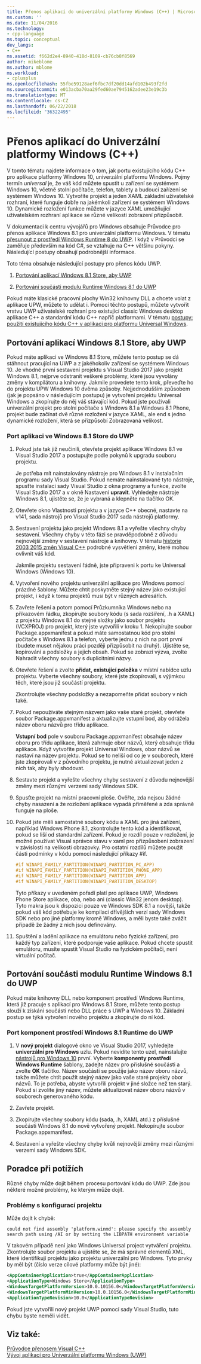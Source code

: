 ```yaml
---
title: Přenos aplikací do univerzální platformy Windows (C++) | Microsoft Docs
ms.custom: ''
ms.date: 11/04/2016
ms.technology:
- cpp-language
ms.topic: conceptual
dev_langs:
- C++
ms.assetid: f662d2e4-8940-418d-8109-cb76cb8f8569
author: mikeblome
ms.author: mblome
ms.workload:
- cplusplus
ms.openlocfilehash: 55fbe59128aef6fbc7df20dd14afd102b493f2fd
ms.sourcegitcommit: e013acba70aa29fed60ae7945162adee23e19c3b
ms.translationtype: MT
ms.contentlocale: cs-CZ
ms.lasthandoff: 06/22/2018
ms.locfileid: "36322495"
---
```

# <a name="porting-to-the-universal-windows-platform-c"></a>Přenos aplikací do Univerzální platformy Windows (C++)

V tomto tématu najdete informace o tom, jak portu existujícího kódu C++ pro aplikace platformy Windows 10, univerzální platformu Windows. Pojmy termín *universal* je, že váš kód můžete spustit u zařízení se systémem Windows 10, včetně stolní počítače, telefon, tablety a budoucí zařízení se systémem Windows 10. Vytvoříte projekt a jeden XAML základní uživatelské rozhraní, které funguje dobře na jakémkoli zařízení se systémem Windows 10. Dynamické rozložení funkce můžete v jazyce XAML umožňující uživatelském rozhraní aplikace se různé velikosti zobrazení přizpůsobit.

V dokumentaci k centru vývojářů pro Windows obsahuje Průvodce pro přenos aplikace Windows 8.1 pro univerzální platformu Windows. V tématu [přesunout z prostředí Windows Runtime 8 do UWP](/windows/uwp/porting/w8x-to-uwp-root). I když v Průvodci se zaměřuje především na kód C#, se vztahuje na C++ většinu pokyny. Následující postupy obsahují podrobnější informace.

Toto téma obsahuje následující postupy pro přenos kódu UWP.

1. [Portování aplikací Windows 8.1 Store, aby UWP](#BK_81StoreApp)

2. [Portování součásti modulu Runtime Windows 8.1 do UWP](#BK_81Component)

Pokud máte klasické pracovní plochy Win32 knihovny DLL a chcete volat z aplikace UPW, můžete to udělat i. Pomocí těchto postupů, můžete vytvořit vrstvu UWP uživatelské rozhraní pro existující classic Windows desktop aplikace C++ a standardní kódu C++ napříč platformami. V tématu [postupy: použití existujícího kódu C++ v aplikaci pro platformu Universal Windows](../porting/how-to-use-existing-cpp-code-in-a-universal-windows-platform-app.md).

## <a name="BK_81StoreApp"></a> Portování aplikací Windows 8.1 Store, aby UWP

Pokud máte aplikaci ve Windows 8.1 Store, můžete tento postup se dá stáhnout pracující na UWP a z jakéhokoliv zařízení se systémem Windows 10.  Je vhodné první sestavení projektu s Visual Studio 2017 jako projekt Windows 8.1, nejprve odstranit veškeré problémy, které jsou vyvolány změny v kompilátoru a knihovny. Jakmile provedete tento krok, převeďte ho do projektu UPW Windows 10 dvěma způsoby. Nejjednodušším způsobem (jak je popsáno v následujícím postupu) je vytvoření projektu Universal Windows a zkopírujte do něj váš stávající kód. Pokud jste používali univerzální projekt pro stolní počítače s Windows 8.1 a Windows 8.1 Phone, projekt bude začínat dvě různé rozložení v jazyce XAML, ale end s jedno dynamické rozložení, která se přizpůsobí Zobrazovaná velikost.

### <a name="to-port-a-windows-81-store-app-to-the-uwp"></a>Port aplikaci ve Windows 8.1 Store do UWP

1. Pokud jste tak již neučinili, otevřete projekt aplikace Windows 8.1 ve Visual Studio 2017 a postupujte podle pokynů k upgradu souboru projektu.

   Je potřeba mít nainstalovány nástroje pro Windows 8.1 v instalačním programu sady Visual Studio. Pokud nemáte nainstalované tyto nástroje, spusťte instalaci sady Visual Studio z okna programy a funkce, zvolte Visual Studio 2017 a v okně Nastavení **upravit**. Vyhledejte nástroje Windows 8.1, ujistěte se, že je vybraná a klepněte na tlačítko OK.

2. Otevřete okno Vlastnosti projektu a v jazyce C++ obecné, nastavte na v141, sada nástrojů pro Visual Studio 2017 sada nástrojů platformy.

3. Sestavení projektu jako projekt Windows 8.1 a vyřešte všechny chyby sestavení. Všechny chyby v této fázi se pravděpodobně z důvodu nejnovější změny v sestavení nástroje a knihovny. V tématu [historie 2003 2015 změn Visual C++](../porting/visual-cpp-change-history-2003-2015.md) podrobné vysvětlení změny, které mohou ovlivnit váš kód.

   Jakmile projektu sestavení řádně, jste připraveni k portu ke Universal Windows (Windows 10).

4. Vytvoření nového projektu univerzální aplikace pro Windows pomocí prázdné šablony. Můžete chtít poskytněte stejný název jako existující projekt, i když k tomu projektů musí být v různých adresářích.

5. Zavřete řešení a potom pomocí Průzkumníka Windows nebo na příkazovém řádku, zkopírujte soubory kódu (s sada rozšíření, .h a XAML) z projektu Windows 8.1 do stejné složky jako soubor projektu (VCXPROJ) pro projekt, který jste vytvořili v kroku 1. Nekopírujte soubor Package.appxmanifest a pokud máte samostatnou kód pro stolní počítače s Windows 8.1 a telefon, vyberte jednu z nich na port první (budete muset nějakou práci později přizpůsobit na druhý). Ujistěte se, kopírování a podsložky a jejich obsah. Pokud se zobrazí výzva, zvolte Nahradit všechny soubory s duplicitními názvy.

6. Otevřete řešení a zvolte **přidat, existující položka** v místní nabídce uzlu projektu. Vyberte všechny soubory, které jste zkopírovali, s výjimkou těch, které jsou již součástí projektu.

   Zkontrolujte všechny podsložky a nezapomeňte přidat soubory v nich také.

7. Pokud nepoužíváte stejným názvem jako vaše staré projekt, otevřete soubor Package.appxmanifest a aktualizujte vstupní bod, aby odrážela název oboru názvů pro třídu aplikace.

   **Vstupní bod** pole v souboru Package.appxmanifest obsahuje název oboru pro třídu aplikace, která zahrnuje obor názvů, který obsahuje třídu aplikace. Když vytvoříte projekt Universal Windows, obor názvů se nastaví na název projektu. Pokud se to neliší od co je v souborech, které jste zkopírovali v z původního projektu, je nutné aktualizovat jeden z nich tak, aby byly shodovat.

8. Sestavte projekt a vyřešte všechny chyby sestavení z důvodu nejnovější změny mezi různými verzemi sady Windows SDK.

9. Spusťte projekt na místní pracovní ploše. Ověřte, zda nejsou žádné chyby nasazení a že rozložení aplikace vypadá přiměřené a zda správně funguje na ploše.

10. Pokud jste měli samostatné soubory kódu a XAML pro jiná zařízení, například Windows Phone 8.1, zkontrolujte tento kód a identifikovat, pokud se liší od standardní zařízení. Pokud je rozdíl pouze v rozložení, je možné používat Visual správce stavu v xaml pro přizpůsobení zobrazení v závislosti na velikosti obrazovky. Pro ostatní rozdílů můžete použít části podmínky v kódu pomocí následující příkazy #if.

    ```cpp
    #if WINAPI_FAMILY_PARTITION(WINAPI_PARTITION_PC_APP)
    #if WINAPI_FAMILY_PARTITION(WINAPI_PARTITION_PHONE_APP)
    #if WINAPI_FAMILY_PARTITION(WINAPI_PARTITION_APP)
    #if WINAPI_FAMILY_PARTITION(WINAPI_PARTITION_DESKTOP)
    ```

     Tyto příkazy v uvedeném pořadí platí pro aplikace UWP, Windows Phone Store aplikace, oba, nebo ani (classic Win32 jenom desktop). Tyto makra jsou k dispozici pouze ve Windows SDK 8.1 a novější, takže pokud váš kód potřebuje ke kompilaci dřívějších verzí sady Windows SDK nebo pro jiné platformy kromě Windows, a měli byste také zvážit případě že žádný z nich jsou definovány.

11. Spuštění a ladění aplikace na emulátoru nebo fyzické zařízení, pro každý typ zařízení, které podporuje vaše aplikace. Pokud chcete spustit emulátoru, musíte spustit Visual Studio na fyzickém počítači, není virtuální počítač.

## <a name="BK_81Component"></a> Portování součásti modulu Runtime Windows 8.1 do UWP

Pokud máte knihovny DLL nebo komponent prostředí Windows Runtime, která již pracuje s aplikací pro Windows 8.1 Store, můžete tento postup slouží k získání součásti nebo DLL práce s UWP a Windows 10. Základní postup se týká vytvoření nového projektu a zkopírujte do ní kód.

### <a name="to-port-a-windows-81-runtime-component-to-the-uwp"></a>Port komponent prostředí Windows 8.1 Runtime do UWP

1. V **nový projekt** dialogové okno ve Visual Studio 2017, vyhledejte **univerzální pro Windows** uzlu. Pokud nevidíte tento uzel, nainstalujte [nástrojů pro Windows 10](http://go.microsoft.com/fwlink/p/?LinkID=617903) první. Vyberte **komponenty prostředí Windows Runtime** šablony, zadejte název pro příslušné součásti a zvolte **OK** tlačítko. Název součásti se použije jako název oboru názvů, takže můžete chtít použít stejný název jako vaše staré projekty obor názvů. To je potřeba, abyste vytvořili projekt v jiné složce než ten starý. Pokud si zvolíte jiný název, můžete aktualizovat název oboru názvů v souborech generovaného kódu.

2. Zavřete projekt.

3. Zkopírujte všechny soubory kódu (sada, .h, XAML atd.) z příslušné součásti Windows 8.1 do nově vytvořený projekt. Nekopírujte soubor Package.appxmanifest.

4. Sestavení a vyřešte všechny chyby kvůli nejnovější změny mezi různými verzemi sady Windows SDK.

## <a name="troubleshooting"></a>Poradce při potížích

Různé chyby může dojít během procesu portování kódu do UWP. Zde jsou některé možné problémy, ke kterým může dojít.

### <a name="project-configuration-issues"></a>Problémy s konfigurací projektu

Může dojít k chybě:

```Output
could not find assembly 'platform.winmd': please specify the assembly search path using /AI or by setting the LIBPATH environment variable
```

V takovém případě není jako Windows Universal project vytváření projektu. Zkontrolujte soubor projektu a ujistěte se, že má správné elementů XML, které identifikují projektu jako projektu univerzální pro Windows. Tyto prvky by měl být (číslo verze cílové platformy může být jiné):

```xml
<AppContainerApplication>true</AppContainerApplication>
<ApplicationType>Windows Store</ApplicationType>
<WindowsTargetPlatformVersion>10.0.10156.0</WindowsTargetPlatformVersion>
<WindowsTargetPlatformMinVersion>10.0.10156.0</WindowsTargetPlatformMinVersion>
<ApplicationTypeRevision>10.0</ApplicationTypeRevision>
```

Pokud jste vytvořili nový projekt UWP pomocí sady Visual Studio, tuto chybu byste neměli vidět.

## <a name="see-also"></a>Viz také:

[Průvodce přenosem Visual C++](../porting/porting-to-the-universal-windows-platform-cpp.md)  
[Vývoj aplikací pro Univerzální platformu Windows (UWP)](/visualstudio/cross-platform/develop-apps-for-the-universal-windows-platform-uwp)  
